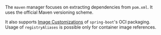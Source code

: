 The `maven` manager focuses on extracting dependencies from `pom.xml`. It uses the official Maven versioning scheme.

It also supports [Image Customizations](https://docs.spring.io/spring-boot/maven-plugin/build-image.html#build-image.customization) of `spring-boot`'s OCI packaging. Usage of `registryAliases` is possible only for container image references.
